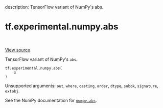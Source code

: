description: TensorFlow variant of NumPy's abs.

<div itemscope itemtype="http://developers.google.com/ReferenceObject">
<meta itemprop="name" content="tf.experimental.numpy.abs" />
<meta itemprop="path" content="Stable" />
</div>

# tf.experimental.numpy.abs

<!-- Insert buttons and diff -->

<table class="tfo-notebook-buttons tfo-api nocontent" align="left">

</table>

<a target="_blank" class="external" href="/code/stable/tensorflow/python/ops/numpy_ops/np_math_ops.py">View source</a>



TensorFlow variant of NumPy's `abs`.

<pre class="devsite-click-to-copy prettyprint lang-py tfo-signature-link">
<code>tf.experimental.numpy.abs(
    x
)
</code></pre>



<!-- Placeholder for "Used in" -->

Unsupported arguments: `out`, `where`, `casting`, `order`, `dtype`, `subok`, `signature`, `extobj`.

See the NumPy documentation for [`numpy.abs`](https://numpy.org/doc/1.16/reference/generated/numpy.absolute.html).